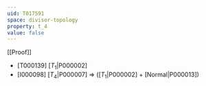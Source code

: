 ```yaml
---
uid: T017591
space: divisor-topology
property: t_4
value: false
---
```

[[Proof]]

* [T000139] [$T_1$|P000002]
* [I000098] [$T_4$|P000007] => ([$T_1$|P000002] + [Normal|P000013])

